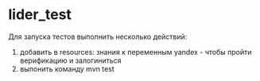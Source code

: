 # lider_test
Для запуска тестов выполнить несколько действий: 
1. добавить в resources: знания к переменным yandex - чтобы пройти верификацию и залогиниться
2. выпонить команду mvn test
